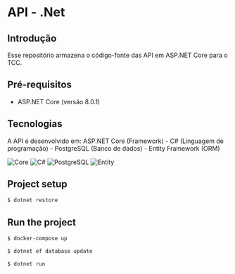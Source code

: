 # API - .Net
## Introdução
Esse repositório armazena o código-fonte das API em ASP.NET Core para o TCC.

## Pré-requisitos
- ASP.NET Core (versão 8.0.1)

## Tecnologias
A API é desenvolvido em: ASP.NET Core (Framework) - C# (Linguagem de programação) - PostgreSQL (Banco de dados) - Entity Framework (ORM)

![Core](https://img.shields.io/badge/ASP.NET%20Core-512BD4?logo=dotnet&logoColor=fff) ![C#](https://custom-icon-badges.demolab.com/badge/C%23-%23239120.svg?logo=cshrp&logoColor=white) ![PostgreSQL](https://img.shields.io/badge/PostgreSQL-316192?style=for-the-badge&logo=postgresql&logoColor=white) ![Entity](https://img.shields.io/badge/Entity_Framework-000?style=for-the-badge&logo=.net&logoColor=white&color=blue)

## Project setup

```bash
$ dotnet restore
```

## Run the project

```bash
$ docker-compose up

$ dotnet ef database update 

$ dotnet run
```
